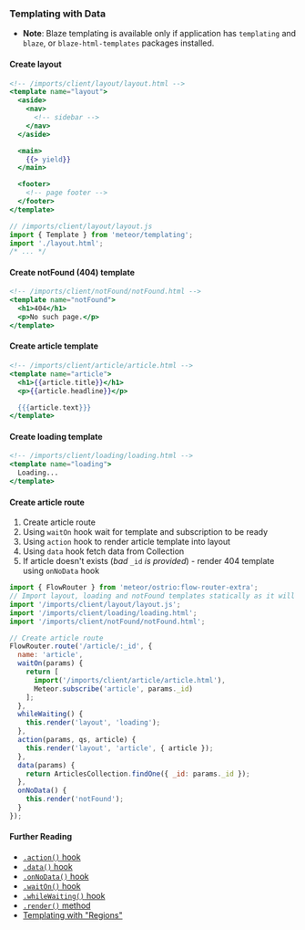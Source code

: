 ### Templating with Data

 - __Note__: Blaze templating is available only if application has `templating` and `blaze`, or `blaze-html-templates` packages installed.

#### Create layout
```handlebars
<!-- /imports/client/layout/layout.html -->
<template name="layout">
  <aside>
    <nav>
      <!-- sidebar -->
    </nav>
  </aside>

  <main>
    {{> yield}}
  </main>

  <footer>
    <!-- page footer -->
  </footer>
</template>
```

```js
// /imports/client/layout/layout.js
import { Template } from 'meteor/templating';
import './layout.html';
/* ... */
```

#### Create notFound (404) template
```handlebars
<!-- /imports/client/notFound/notFound.html -->
<template name="notFound">
  <h1>404</h1>
  <p>No such page.</p>
</template>
```

#### Create article template
```handlebars
<!-- /imports/client/article/article.html -->
<template name="article">
  <h1>{{article.title}}</h1>
  <p>{{article.headline}}</p>

  {{{article.text}}}
</template>
```

#### Create loading template
```handlebars
<!-- /imports/client/loading/loading.html -->
<template name="loading">
  Loading...
</template>
```

#### Create article route
 1. Create article route
 2. Using `waitOn` hook wait for template and subscription to be ready
 3. Using `action` hook to render article template into layout 
 4. Using `data` hook fetch data from Collection
 5. If article doesn't exists (*bad* `_id` *is provided*) - render 404 template using `onNoData` hook

```js
import { FlowRouter } from 'meteor/ostrio:flow-router-extra';
// Import layout, loading and notFound templates statically as it will be used a lot
import '/imports/client/layout/layout.js';
import '/imports/client/loading/loading.html';
import '/imports/client/notFound/notFound.html';

// Create article route
FlowRouter.route('/article/:_id', {
  name: 'article',
  waitOn(params) {
    return [
      import('/imports/client/article/article.html'),
      Meteor.subscribe('article', params._id)
    ];
  },
  whileWaiting() {
    this.render('layout', 'loading');
  },
  action(params, qs, article) {
    this.render('layout', 'article', { article });
  },
  data(params) {
    return ArticlesCollection.findOne({ _id: params._id });
  },
  onNoData() {
    this.render('notFound');
  }
});
```

#### Further Reading
 - [`.action()` hook](https://github.com/VeliovGroup/flow-router/blob/master/docs/hooks/action.md)
 - [`.data()` hook](https://github.com/VeliovGroup/flow-router/blob/master/docs/hooks/data.md)
 - [`.onNoData()` hook](https://github.com/VeliovGroup/flow-router/blob/master/docs/hooks/onNoData.md)
 - [`.waitOn()` hook](https://github.com/VeliovGroup/flow-router/blob/master/docs/hooks/waitOn.md)
 - [`.whileWaiting()` hook](https://github.com/VeliovGroup/flow-router/blob/master/docs/hooks/whileWaiting.md)
 - [`.render()` method](https://github.com/VeliovGroup/flow-router/blob/master/docs/api/render.md)
 - [Templating with "Regions"](https://github.com/VeliovGroup/flow-router/blob/master/docs/templating-with-regions.md)
